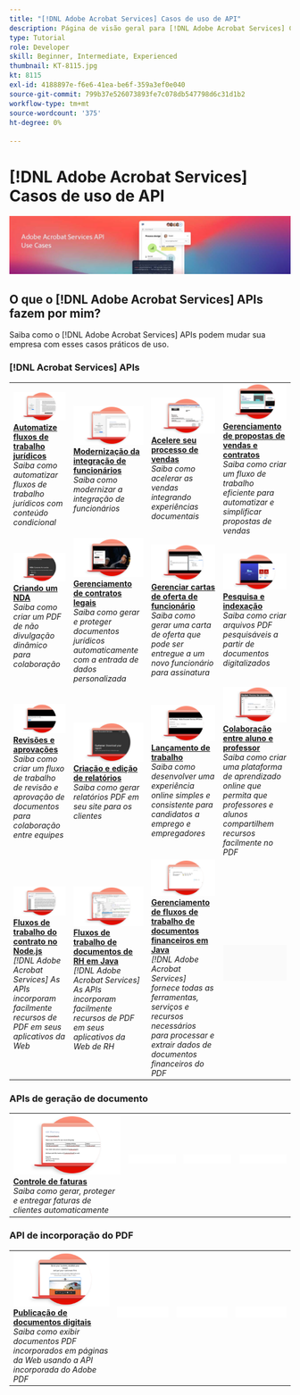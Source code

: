 ```yaml
---
title: "[!DNL Adobe Acrobat Services] Casos de uso de API"
description: Página de visão geral para [!DNL Adobe Acrobat Services] Casos de uso de API
type: Tutorial
role: Developer
skill: Beginner, Intermediate, Experienced
thumbnail: KT-8115.jpg
kt: 8115
exl-id: 4188897e-f6e6-41ea-be6f-359a3ef0e040
source-git-commit: 799b37e526073893fe7c078db547798d6c31d1b2
workflow-type: tm+mt
source-wordcount: '375'
ht-degree: 0%

---
```


# [!DNL Adobe Acrobat Services] Casos de uso de API

![[!DNL Acrobat Services] Banner de caso de uso da API](../assets/usecaseshero.jpg)

## O que o [!DNL Adobe Acrobat Services] APIs fazem por mim?

Saiba como o [!DNL Adobe Acrobat Services] APIs podem mudar sua empresa com esses casos práticos de uso.

### [!DNL Acrobat Services] APIs

<table style="table-layout:fixed">
<tr>
  <td>
    <a href="automatelegalworkflows.md">
      <img alt="Automatize fluxos de trabalho jurídicos" src="assets/automatelegal_thumb.png" />
    </a>
    <div>
    <a href="automatelegalworkflows.md"><strong>Automatize fluxos de trabalho jurídicos</strong></a>
    </div>
    <em>Saiba como automatizar fluxos de trabalho jurídicos com conteúdo condicional</em>
    <br>
  </td>
  <td>
      <a href="employeeonboarding.md">
        <img alt="Modernização da integração de funcionários" src="assets/employee_thumb.png" />
      </a>
      <div>
      <a href="employeeonboarding.md"><strong>Modernização da integração de funcionários</strong></a>
      </div>
      <em>Saiba como modernizar a integração de funcionários</em>
      <br>
  </td>
  <td>
      <a href="acceleratesales.md">
        <img alt="Acelere seu processo de vendas" src="assets/accsales_thumb.png" />
      </a>
      <div>
      <a href="acceleratesales.md"><strong>Acelere seu processo de vendas</strong></a>
      </div>
      <em>Saiba como acelerar as vendas integrando experiências documentais</em>
      <br>
    </td>
    <td>
      <a href="sales.md">
        <img alt="Gerenciamento de propostas de vendas e contratos" src="assets/sales_thumb.png" />
      </a>
      <div>
      <a href="sales.md"><strong>Gerenciamento de propostas de vendas e contratos</strong></a>
      </div>
      <em>Saiba como criar um fluxo de trabalho eficiente para automatizar e simplificar propostas de vendas</em>
      <br>
    </td>
</tr>
<tr>
  <td>
    <a href="nda.md">
      <img alt="Criando um NDA" src="assets/nda_thumb.png" />
    </a>
    <div>
    <a href="nda.md"><strong>Criando um NDA</strong></a>
    </div>
    <em>Saiba como criar um PDF de não divulgação dinâmico para colaboração</em>
    <br>
  </td>
  <td>
    <a href="legal.md">
      <img alt="Gerenciamento de contratos legais" src="assets/legal_thumb.png" />
    </a>
    <div>
    <a href="legal.md"><strong>Gerenciamento de contratos legais</strong></a>
    </div>
    <em>Saiba como gerar e proteger documentos jurídicos automaticamente com a entrada de dados personalizada</em>
    <br>
  </td>
  <td>
    <a href="offer.md">
      <img alt="Gerenciar cartas de oferta de funcionário" src="assets/offer_thumb.png" />
    </a>
    <div>
    <a href="offer.md"><strong>Gerenciar cartas de oferta de funcionário</strong></a>
    </div>
    <em>Saiba como gerar uma carta de oferta que pode ser entregue a um novo funcionário para assinatura</em>
    <br>
  </td>
  <td>
    <a href="searching.md">
      <img alt="Pesquisa e indexação" src="assets/searching_thumb.png" />
    </a>
    <div>
    <a href="searching.md"><strong>Pesquisa e indexação</strong></a>
    </div>
    <em>Saiba como criar arquivos PDF pesquisáveis a partir de documentos digitalizados</em>
    <br>
  </td>
</tr>
<tr>
  <td>
    <a href="reviews.md">
      <img alt="Revisões e aprovações" src="assets/reviews_thumb.png" />
    </a>
    <div>
    <a href="reviews.md"><strong>Revisões e aprovações</strong></a>
    </div>
    <em>Saiba como criar um fluxo de trabalho de revisão e aprovação de documentos para colaboração entre equipes</em>
    <br>
  </td>
  <td>
    <a href="reportcreation.md">
      <img alt="Criação e edição de relatórios" src="assets/report_thumb.png" />
    </a>
    <div>
    <a href="reportcreation.md"><strong>Criação e edição de relatórios</strong></a>
    </div>
    <em>Saiba como gerar relatórios PDF em seu site para os clientes</em>
    <br>
  </td>
  <td>
    <a href="jobposting.md">
      <img alt="Lançamento de trabalho" src="assets/job_thumb.png" />
    </a>
    <div>
    <a href="jobposting.md"><strong>Lançamento de trabalho</strong></a>
    </div>
    <em>Saiba como desenvolver uma experiência online simples e consistente para candidatos a emprego e empregadores</em>
    <br>
  </td>
  <td>
    <a href="educationcollab.md">
      <img alt="Colaboração entre aluno e professor" src="assets/edu_thumb.png" />
    </a>
    <div>
    <a href="educationcollab.md"><strong>Colaboração entre aluno e professor</strong></a>
    </div>
    <em>Saiba como criar uma plataforma de aprendizado online que permita que professores e alunos compartilhem recursos facilmente no PDF</em>
    <br>
  </td>
</tr>
<tr>
  <td>
    <a href="AgreementWorkflowsNodejs.md">
      <img alt="Fluxos de trabalho do contrato no Node.js" src="assets/AWNjs_thumb.png" />
    </a>
    <div>
    <a href="AgreementWorkflowsNodejs.md"><strong>Fluxos de trabalho do contrato no Node.js</strong></a>
    </div>
    <em>[!DNL Adobe Acrobat Services] As APIs incorporam facilmente recursos de PDF em seus aplicativos da Web</em>
    <br>
  </td>
  <td>
    <a href="HRAgreementWorkflowsJava.md">
      <img alt="Fluxos de trabalho de documentos de RH em Java" src="assets/HRWJ_thumb.png" />
    </a>
    <div>
    <a href="HRAgreementWorkflowsJava.md"><strong>Fluxos de trabalho de documentos de RH em Java</strong></a>
    </div>
    <em>[!DNL Adobe Acrobat Services] As APIs incorporam facilmente recursos de PDF em seus aplicativos da Web de RH</em>
    <br>
  </td>
  <td>
    <a href="FinanceWorkflowsJava.md">
      <img alt="Gerenciamento de fluxos de trabalho de documentos financeiros em Java" src="assets/FAWJ_thumb.png" />
    </a>
    <div>
    <a href="FinanceWorkflowsJava.md"><strong>Gerenciamento de fluxos de trabalho de documentos financeiros em Java</strong></a>
    </div>
    <em>[!DNL Adobe Acrobat Services] fornece todas as ferramentas, serviços e recursos necessários para processar e extrair dados de documentos financeiros do PDF</em>
    <br>
  </td>
  <td>
    <img alt="Espaçador" src="../assets/GrayBanner_Placeholder.png" />
    <div>
    <br>
  </td>
</tr>
</table>

### APIs de geração de documento

<table style="table-layout:fixed">
<tr>
  <td>
    <a href="invoices.md">
      <img alt="Controle de faturas" src="assets/invoices_thumb.png" />
    </a>
    <div>
    <a href="invoices.md"><strong>Controle de faturas</strong></a>
    </div>
    <em>Saiba como gerar, proteger e entregar faturas de clientes automaticamente</em>
    <br>
  </td>
  <td>
    <img alt="Espaçador" src="../assets/WhiteBanner_Placeholder.png" />
    <div>
    <br>
  </td>
  <td>
    <img alt="Espaçador" src="../assets/WhiteBanner_Placeholder.png" />
    <div>
    <br>
  </td>
  <td>
    <img alt="Espaçador" src="../assets/WhiteBanner_Placeholder.png" />
    <div>
    <br>
  </td>
</tr>
</table>

### API de incorporação do PDF

<table style="table-layout:fixed">
<tr>
   <td>
    <a href="ddppdfembedapi.md">
      <img alt="Publicação de documentos digitais" src="assets/ddp_thumb.png" />
    </a>
    <div>
    <a href="ddppdfembedapi.md"><strong>Publicação de documentos digitais</strong></a>
    </div>
    <em>Saiba como exibir documentos PDF incorporados em páginas da Web usando a API incorporada do Adobe PDF</em>
    <br>
  </td>
  <td>
    <img alt="Espaçador" src="../assets/WhiteBanner_Placeholder.png" />
    <div>
    <br>
  </td>
  <td>
    <img alt="Espaçador" src="../assets/WhiteBanner_Placeholder.png" />
    <div>
    <br>
  </td>
  <td>
    <img alt="Espaçador" src="../assets/WhiteBanner_Placeholder.png" />
    <div>
    <br>
  </td>
</tr>
</table>